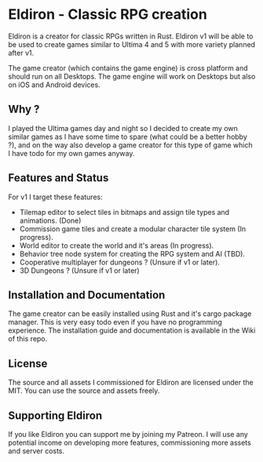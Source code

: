 # Eldiron - Classic RPG creation

Eldiron is a creator for classic RPGs written in Rust. Eldiron v1 will be able to be used to create games similar to Ultima 4 and 5 with more variety planned after v1.

The game creator (which contains the game engine) is cross platform and should run on all Desktops. The game engine will work on Desktops but also on iOS and Android devices.

## Why ?

I played the Ultima games day and night so I decided to create my own similar games as I have some time to spare (what could be a better hobby ?), and on the way also develop a game creator for this type of game which I have todo for my own games anyway.

## Features and Status

For v1 I target these features:

* Tilemap editor to select tiles in bitmaps and assign tile types and animations. (Done)
* Commission game tiles and create a modular character tile system (In progress).
* World editor to create the world and it's areas (In progress).
* Behavior tree node system for creating the RPG system and AI (TBD).
* Cooperative multiplayer for dungeons ? (Unsure if v1 or later).
* 3D Dungeons ? (Unsure if v1 or later)

## Installation and Documentation

The game creator can be easily installed using Rust and it's cargo package manager. This is very easy todo even if you have no programming experience. The installation guide and documentation is available in the Wiki of this repo.

## License

The source and all assets I commissioned for Eldiron are licensed under the MIT. You can use the source and assets freely.

## Supporting Eldiron

If you like Eldiron you can support me by joining my Patreon. I will use any potential income on developing more features, commissioning more assets and server costs.